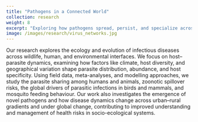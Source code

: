 ```yaml
---
title: "Pathogens in a Connected World"
collection: research
weight: 8
excerpt: "Exploring how pathogens spread, persist, and specialize across diverse hosts in a changing world."
image: /images/research/virus_networks.jpg
---
```





Our research explores the ecology and evolution of infectious diseases across wildlife, human, and environmental interfaces. We focus on host–parasite dynamics, examining how factors like climate, host diversity, and geographical variation shape parasite distribution, abundance, and host specificity. Using field data, meta-analyses, and modelling approaches, we study the parasite sharing among humans and animals, zoonotic spillover risks, the global drivers of parasitic infections in birds and mammals, and mosquito feeding behaviour. Our work also investigates the emergence of novel pathogens and how disease dynamics change across urban–rural gradients and under global change, contributing to improved understanding and management of health risks in socio-ecological systems.
